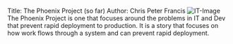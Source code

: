 Title: The Phoenix Project (so far)
Author: Chris Peter Francis
![IT-Image]({static}/images/about-content.jpg)
The Phoenix Project is one that focuses around the problems in IT and Dev that prevent rapid deployment to production. It is a story that focuses on how work flows through a system and can prevent rapid deployment.